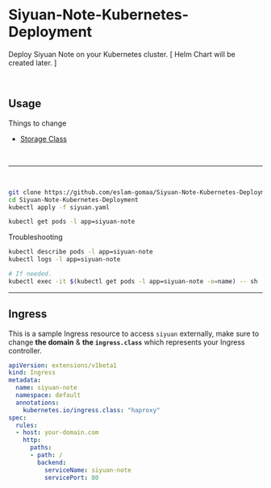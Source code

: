 # Siyuan-Note-Kubernetes-Deployment
Deploy Siyuan Note on your Kubernetes cluster.
[ Helm Chart will be created later. ]

<br>

## Usage

Things to change
* [Storage Class](https://github.com/eslam-gomaa/Siyuan-Note-Kubernetes-Deployment/blob/main/siyuan.yaml#L50)

<br>

---

<br>

```bash
git clone https://github.com/eslam-gomaa/Siyuan-Note-Kubernetes-Deployment.git
cd Siyuan-Note-Kubernetes-Deployment
kubectl apply -f siyuan.yaml
```

```bash
kubectl get pods -l app=siyuan-note
```

Troubleshooting
```bash
kubectl describe pods -l app=siyuan-note
kubectl logs -l app=siyuan-note

# If needed.
kubectl exec -it $(kubectl get pods -l app=siyuan-note -o=name) -- sh
```



---

##  Ingress

This is a sample Ingress resource to access `siyuan` externally, make sure to change **the domain** & **the `ingress.class`** which represents your Ingress controller.

```yaml
apiVersion: extensions/v1beta1
kind: Ingress
metadata:
  name: siyuan-note
  namespace: default
  annotations:
    kubernetes.io/ingress.class: "haproxy"
spec:
  rules:
  - host: your-domain.com
    http:
      paths:
      - path: /
        backend:
          serviceName: siyuan-note
          servicePort: 80
```
